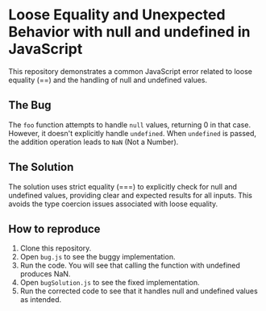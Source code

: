 # Loose Equality and Unexpected Behavior with null and undefined in JavaScript

This repository demonstrates a common JavaScript error related to loose equality (==) and the handling of null and undefined values.

## The Bug

The `foo` function attempts to handle `null` values, returning 0 in that case. However, it doesn't explicitly handle `undefined`.  When `undefined` is passed, the addition operation leads to `NaN` (Not a Number).

## The Solution

The solution uses strict equality (===) to explicitly check for null and undefined values, providing clear and expected results for all inputs.  This avoids the type coercion issues associated with loose equality.

## How to reproduce

1. Clone this repository.
2. Open `bug.js` to see the buggy implementation.
3. Run the code. You will see that calling the function with undefined produces NaN.
4. Open `bugSolution.js` to see the fixed implementation.
5. Run the corrected code to see that it handles null and undefined values as intended.